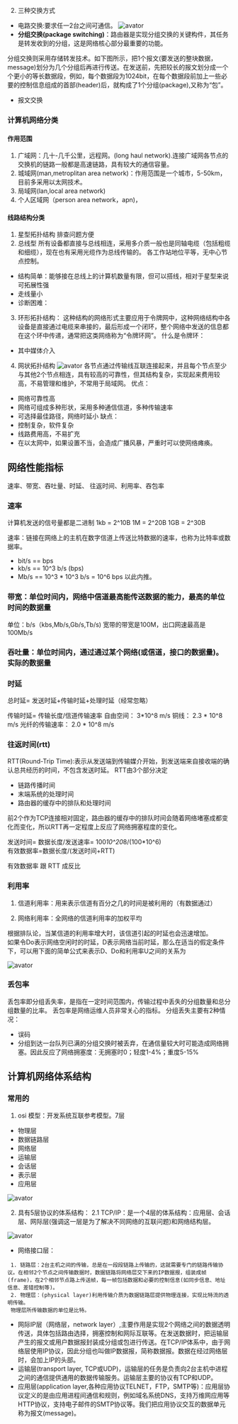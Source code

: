 2. 三种交换方式
- 电路交换:要求任一2台之间可通信。
![avator](./images/网络通信/%E7%94%B5%E8%B7%AF%E4%BA%A4%E6%8D%A2.png)
- **分组交换(package switching)**：路由器是实现分组交换的关键构件，其任务是转发收到的分组，这是网络核心部分最重要的功能。

分组交换则采用存储转发技术。如下图所示，把1个报文(要发送的整块数据，message)划分为几个分组后再进行传送。在发送前，先把较长的报文划分成一个个更小的等长数据段，例如，每个数据段为1024bit，在每个数据段前加上一些必要的控制信息组成的首部(header)后，就构成了1个分组(package),又称为“包”。

- 报文交换

### 计算机网络分类
#### 作用范围
1. 广域网：几十-几千公里，远程网。(long haul network).连接广域网各节点的交换机的链路一般都是高速链路，具有较大的通信容量。
2. 城域网(man,metroplitan area network)：作用范围是一个城市，5-50km，目前多采用以太网技术。
3. 局域网(lan,local area network)
4. 个人区域网（person area network，apn)，

#### 线路结构分类
1. 星型拓扑结构
排查问题方便
2. 总线型 
所有设备都直接与总线相连，采用多介质一般也是同轴电缆（包括粗缆和细缆），现在也有采用光缆作为总线传输的。
各工作站地位平等，无中心节点控制。
- 结构简单：能够接在总线上的计算机数量有限，但可以搭线，相对于星型来说可拓展性强
- 走线量小
- 诊断困难：

3. 环形拓扑结构：
这种结构的网络形式主要应用于令牌网中，这种网络结构中各设备是直接通过电缆来串接的，最后形成一个闭环，整个网络中发送的信息都在这个环中传递，通常把这类网络称为“令牌环网”。
什么是令牌环：
- 其中媒体介入

4. 网状拓扑结构
![avator](./images/网络通信/%E7%BD%91%E7%8A%B6%E6%8B%93%E6%89%91%E7%BB%93%E6%9E%84.png)
各节点通过传输线互联连接起来，并且每个节点至少与其他2个节点相连，具有较高的可靠性，但其结构复杂，实现起来费用较高，不易管理和维护，不常用于局域网。
优点：
- 网络可靠性高
- 网络可组成多种形状，采用多种通信信道，多种传输速率
- 可选择最佳路径，网络时延小
缺点：
- 控制复杂，软件复杂
- 线路费用高，不易扩充
- 在以太网中，如果设置不当，会造成广播风暴，严重时可以使网络瘫痪。

## 网络性能指标
速率、带宽、吞吐量、时延、 往返时间、利用率、吞包率

### 速率
计算机发送的信号量都是二进制
1kb =   2^10B
1M  =   2^20B
1GB =   2^30B

速率：链接在网络上的主机在数字信道上传送比特数据的速率，也称为比特率或数据率。
- bit/s == bps
- kb/s  == 10^3 b/s (bps)
- Mb/s  == 10^3 * 10^3 b/s = 10^6 bps
以此内推。

### 带宽：单位时间内，网络中信道最高能传送数据的能力，**最高的单位时间的数据量**
单位：b/s（kbs,Mb/s,Gb/s,Tb/s)
宽带的带宽是100M，出口网速最高是100Mb/s

### 吞吐量：单位时间内，通过通过某个网络(或信道，接口的数据量)。 **实际的数据量**

### 时延
总时延= 发送时延+传输时延+处理时延（经常忽略）

传输时延= 传输长度/信道传输速率
自由空间： 3*10^8 m/s
铜线： 2.3 * 10^8 m/s
光纤的传输速率： 2.0 * 10^8 m/s


### 往返时间(rtt)
RTT(Round-Trip Time):表示从发送端到传输媒介开始，到发送端来自接收端的确认总共经历的时间，不包含发送时延。
RTT由3个部分决定
- 链路传播时间
- 末端系统的处理时间
- 路由器的缓存中的排队和处理时间


前2个作为TCP连接相对固定，路由器的缓存中的排队时间会随着网络堵塞成都变化而变化，所以RTT再一定程度上反应了网络拥塞程度的变化。

发送时间= 数据长度/发送速率= 100*10^20*8/(100*10^6)  
有效数据率=数据长度/(发送时间+RTT)

有效数据率 跟 RTT 成反比

### 利用率
1. 信道利用率：用来表示信道有百分之几的时间是被利用的（有数据通过）

2. 网络利用率：全网络的信道利用率的加权平均

根据排队论，当某信道的利用率增大时，该信道引起的时延也会迅速增加。  
如果令Do表示网络空闲时的时延，D表示网络当前时延，那么在适当的假定条件下，可以用下面的简单公式来表示D、Do和利用率U之间的关系为

![avator](./images/网络通信/%E7%BD%91%E7%BB%9C%E6%97%B6%E5%BB%B6%E5%92%8C%E4%BF%A1%E9%81%93%E5%88%A9%E7%94%A8%E7%8E%87%E7%9A%84%E5%85%B3%E7%B3%BB.png)

### 丢包率
丢包率即分组丢失率，是指在一定时间范围内，传输过程中丢失的分组数量和总分组数量的比率。
丢包率是网络运维人员非常关心的指标。
分组丢失主要有2种情况：
- 误码
- 分组到达一台队列已满的分组交换时被丢弃，在通信量较大时可能造成网络拥塞。因此反应了网络拥塞度：无拥塞时0；轻度1-4%；重度5-15%

## 计算机网络体系结构
### 常用的
1. osi 模型：开发系统互联参考模型。7层
- 物理层
- 数据链路层
- 网络层
- 运输层
- 会话层
- 表示层
- 应用层

![avator](./images/网络通信/OSI%E7%BD%91%E7%BB%9C%E4%BD%93%E7%B3%BB%E7%BB%93%E6%9E%84.png)

2. 具有5层协议的体系结构：
2.1 TCP/IP：是一个4层的体系结构：应用层、会话层、网际层(强调这一层是为了解决不同网络的互联问题)和网络结构层。

![avator](./images/网络通信/OSI_TCP%3AIP_5%E5%B1%82%E5%8D%8F%E8%AE%AE%E5%AF%B9%E6%AF%94%E5%9B%BE.png)
- 网络接口层：
```
 1. 链路层：2台主机之间的传输，总是在一段段链路上传输的，这就需要专门的链路传输协议。在相邻2个节点之间传输数据时，数据链路将网络层交下来的IP数据报，组装成帧(frame)，在2个相邻节点路上传送帧，每一帧包括数据和必要的控制信息(如同步信息、地址信息、差错控制等)。
 2. 物理层：(physical layer)利用传输介质为数据链路层提供物理连接，实现比特流的透明传输。
 物理层所传输数据的单位是比特。
```
- 网际IP层（网络层，network layer）,主要作用是实现2个网络之间的数据透明传送，具体包括路由选择，拥塞控制和网际互联等。在发送数据时，把运输层产生的报文或用户数据报封装成分组或包进行传送。在TCP/IP体系中，由于网络层使用IP协议，因此分组也叫做IP数据报，简称数据报。数据在经过网络层时，会加上IP的头部。
- 运输层(transport layer, TCP或UDP)，运输层的任务是负责向2台主机中进程之间的通信提供通用的数据传输服务。运输层主要的协议有TCP和UDP。
- 应用层(application layer,各种应用协议TELNET，FTP，SMTP等)：应用层协议定义的是由应用进程间通信和规则，例如域名系统DNS，支持万维网应用等HTTP协议，支持电子邮件的SMTP协议等。我们把应用协议交互的数据单元称为报文(message)。